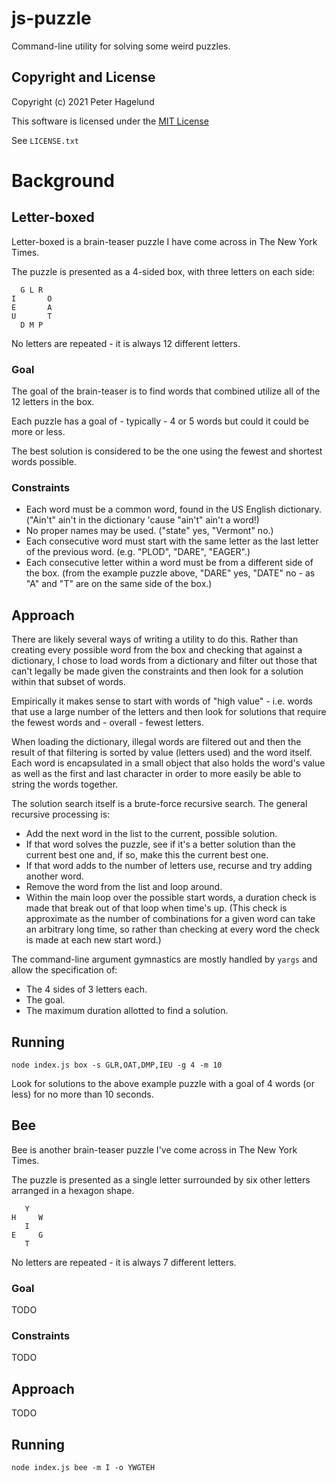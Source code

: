 # js-puzzle

Command-line utility for solving some weird puzzles.

## Copyright and License

Copyright (c) 2021 Peter Hagelund

This software is licensed under the [MIT License](https://en.wikipedia.org/wiki/MIT_License)

See `LICENSE.txt`

# Background

## Letter-boxed

Letter-boxed is a brain-teaser puzzle I have come across in The New York Times.

The puzzle is presented as a 4-sided box, with three letters on each side:

      G L R
    I       O
    E       A
    U       T
      D M P

No letters are repeated - it is always 12 different letters.

### Goal

The goal of the brain-teaser is to find words that combined utilize all of the 12 letters in the box.

Each puzzle has a goal of - typically - 4 or 5 words but could it could be more or less.

The best solution is considered to be the one using the fewest and shortest words possible.

### Constraints

- Each word must be a common word, found in the US English dictionary. ("Ain't" ain't in the dictionary 'cause "ain't" ain't a word!)
- No proper names may be used. ("state" yes, "Vermont" no.)
- Each consecutive word must start with the same letter as the last letter of the previous word. (e.g. "PLOD", "DARE", "EAGER".)
- Each consecutive letter within a word must be from a different side of the box. (from the example puzzle above, "DARE" yes, "DATE" no - as "A" and "T" are on the same side of the box.)

## Approach

There are likely several ways of writing a utility to do this. Rather than creating every possible word from the box and checking that against a dictionary, I chose to load words from a dictionary and filter out those that can't legally be made given the constraints and then look for a solution within that subset of words.

Empirically it makes sense to start with words of "high value" - i.e. words that use a large number of the letters and then look for solutions that require the fewest words and - overall - fewest letters.

When loading the dictionary, illegal words are filtered out and then the result of that filtering is sorted by value (letters used) and the word itself. Each word is encapsulated in a small object that also holds the word's value as well as the first and last character in order to more easily be able to string the words together.

The solution search itself is a brute-force recursive search. The general recursive processing is:

- Add the next word in the list to the current, possible solution.
- If that word solves the puzzle, see if it's a better solution than the current best one and, if so, make this the current best one.
- If that word adds to the number of letters use, recurse and try adding another word.
- Remove the word from the list and loop around.
- Within the main loop over the possible start words, a duration check is made that break out of that loop when time's up. (This check is approximate as the number of combinations for a given word can take an arbitrary long time, so rather than checking at every word the check is made at each new start word.)

The command-line argument gymnastics are mostly handled by `yargs` and allow the specification of:

- The 4 sides of 3 letters each.
- The goal.
- The maximum duration allotted to find a solution.

## Running

`node index.js box -s GLR,OAT,DMP,IEU -g 4 -m 10`

Look for solutions to the above example puzzle with a goal of 4 words (or less) for no more than 10 seconds.

## Bee

Bee is another brain-teaser puzzle I've come across in The New York Times.

The puzzle is presented as a single letter surrounded by six other letters arranged in a hexagon shape.

       Y
    H     W
       I
    E     G
       T

No letters are repeated - it is always 7 different letters.

### Goal

TODO

### Constraints

TODO

## Approach

TODO

## Running

`node index.js bee -m I -o YWGTEH`
